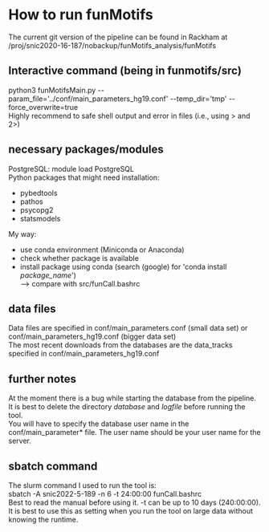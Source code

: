 # How to run funMotifs
The current git version of the pipeline can be found in Rackham at 
/proj/snic2020-16-187/nobackup/funMotifs_analysis/funMotifs
## Interactive command (being in funmotifs/src)
python3 funMotifsMain.py --param_file='../conf/main_parameters_hg19.conf' --temp_dir='tmp' --force_overwrite=true\
Highly recommend to safe shell output and error in files (i.e., using > and 2>)
## necessary packages/modules
PostgreSQL: module load PostgreSQL\
Python packages that might need installation:
 * pybedtools
 * pathos
 * psycopg2
 * statsmodels

My way:
 * use conda environment (Miniconda or Anaconda)
 * check whether package is available
 * install package using conda (search (google) for 'conda install *package_name*')\
--> compare with src/funCall.bashrc

## data files
Data files are specified in conf/main_parameters.conf (small data set) or conf/main_parameters_hg19.conf (bigger data
set)\
The most recent downloads from the databases are the data_tracks specified in conf/main_parameters_hg19.conf

## further notes
At the moment there is a bug while starting the database from the pipeline. It is best to delete the directory *database*
and *logfile* before running the tool.\
You will have to specify the database user name in the conf/main_parameter* file. The user name should be your user name
for the server.

## sbatch command
The slurm command I used to run the tool is:\
sbatch -A snic2022-5-189 -n 6 -t 24:00:00 funCall.bashrc\
Best to read the manual before using it. -t can be up to 10 days (240:00:00). It is best to use this as setting when you
run the tool on large data without knowing the runtime.